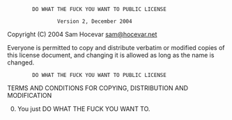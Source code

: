             DO WHAT THE FUCK YOU WANT TO PUBLIC LICENSE

                    Version 2, December 2004

 Copyright (C) 2004 Sam Hocevar [sam@hocevar.net](mailto:sam@hocevar.net)

 Everyone is permitted to copy and distribute verbatim or modified
 copies of this license document, and changing it is allowed as long
 as the name is changed.

            DO WHAT THE FUCK YOU WANT TO PUBLIC LICENSE

   TERMS AND CONDITIONS FOR COPYING, DISTRIBUTION AND MODIFICATION

0.  You just DO WHAT THE FUCK YOU WANT TO.

